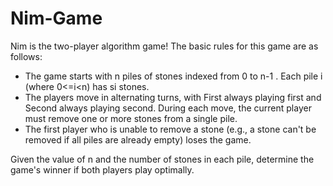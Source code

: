 # Nim-Game
Nim is the two-player algorithm game! The basic rules for this game are as follows:

- The game starts with n  piles of stones indexed from 0 to n-1 . Each pile i (where 0<=i<n) has si  stones.
- The players move in alternating turns, with First always playing first and Second always playing second. 
  During each move, the current player must remove one or more stones from a single pile.
- The first player who is unable to remove a stone (e.g., a stone can't be removed if all piles are already empty) loses the game.

Given the value of n and the number of stones in each pile, determine the game's winner if both players play optimally.
